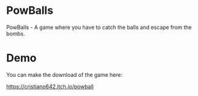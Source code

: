 # PowBalls

PowBalls - A game where you have to catch the balls and escape from the bombs.

# Demo

You can make the download of the game here: 

https://cristiano642.itch.io/powball



